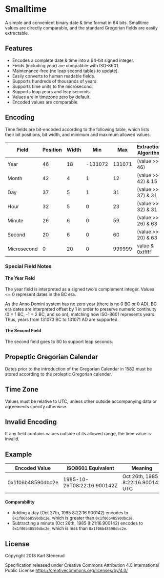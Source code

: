 Smalltime
=========

A simple and convenient binary date & time format in 64 bits. Smalltime values are directly comparable, and the standard Gregorian fields are easily extractable.



Features
--------

 * Encodes a complete date & time into a 64-bit signed integer.
 * Fields (including year) are compatible with ISO-8601.
 * Maintenance-free (no leap second tables to update).
 * Easily converts to human readable fields.
 * Supports hundreds of thousands of years.
 * Supports time units to the microsecond.
 * Supports leap years and leap seconds.
 * Values are in timezone zero by default.
 * Encoded values are comparable.



Encoding
--------

Time fields are bit-encoded according to the following table, which lists their bit positions, bit width, and minimum and maximum allowed values.

| Field       | Position | Width | Min     | Max    | Extraction Algorithm |
| ----------- | -------- | ----- | ------- | ------ | -------------------- |
| Year        |       46 |    18 | -131072 | 131071 | (value >> 46)        |
| Month       |       42 |     4 |       1 |     12 | (value >> 42) & 15   |
| Day         |       37 |     5 |       1 |     31 | (value >> 37) & 31   |
| Hour        |       32 |     5 |       0 |     23 | (value >> 32) & 31   |
| Minute      |       26 |     6 |       0 |     59 | (value >> 26) & 63   |
| Second      |       20 |     6 |       0 |     60 | (value >> 20) & 63   |
| Microsecond |        0 |    20 |       0 | 999999 | value & 0xfffff      |


### Special Field Notes

#### The Year Field

The year field is interpreted as a signed two's complement integer. Values <= 0 represent dates in the BC era.

As the Anno Domini system has no zero year (there is no 0 BC or 0 AD), BC era dates are interpreted offset by 1 in order to preserve numeric continuity (0 = 1 BC, -1 = 2 BC, and so on), matching how ISO-8601 represents years. Thus, years from 131073 BC to 131071 AD are supported.

#### The Second Field

The second field goes to 60 to support leap seconds.



Propeptic Gregorian Calendar
-----------------------------

Dates prior to the introduction of the Gregorian Calendar in 1582 must be stored according to the proleptic Gregorian calender.



Time Zone
---------

Values must be relative to UTC, unless other outside accompanying data or agreements specify otherwise.



Invalid Encoding
----------------

If any field contains values outside of its allowed range, the time value is invalid.



Example
-------

| Encoded Value     | ISO8601 Equivalent          | Meaning                           |
| ----------------- | --------------------------- | --------------------------------- |
| 0x1f06b48590dbc2e | 1985-10-26T08:22:16.900142Z | Oct 26th, 1985 8:22:16.900142 UTC |


#### Comparability

 * Adding a day (Oct 27th, 1985 8:22:16.900142) encodes to `0x1f06b68590dbc2e`, which is greater than `0x1f06b48590dbc2e`.
 * Subtracting a minute (Oct 26th, 1985 8:21:16.900142) encodes to `0x1f06b48550dbc2e`, which is less than `0x1f06b48590dbc2e`.



License
-------

Copyright 2018 Karl Stenerud

Specification released under Creative Commons Attribution 4.0 International Public License https://creativecommons.org/licenses/by/4.0/
